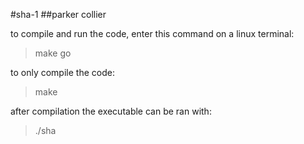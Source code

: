 #sha-1
##parker collier

to compile and run the code, enter this command on a linux terminal: 

> make go

to only compile the code:

> make

after compilation the executable can be ran with:

> ./sha
